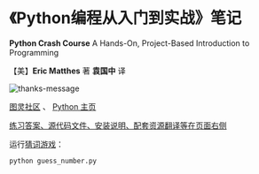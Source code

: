 # 《Python编程从入门到实战》笔记

**Python Crash Course** A Hands-On, Project-Based Introduction to Programming

【美】**Eric Matthes** 著 **袁国中** 译

![thanks-message](images/thanks-message.jpg)

[图灵社区](http://www.ituring.com.cn/) 、 [Python 主页](http://python.org/)

[练习答案、源代码文件、安装说明、配套资源翻译等在页面右侧](http://www.ituring.com.cn/book/1861)

运行[猜词游戏](./guess_number.py)：
```py
python guess_number.py
```

